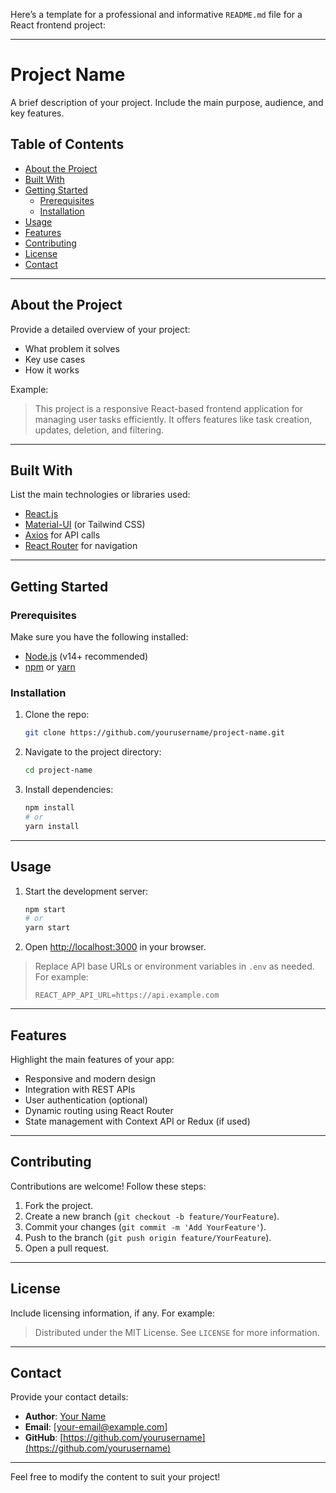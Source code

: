 Here’s a template for a professional and informative `README.md` file for a React frontend project:

---

# **Project Name**

A brief description of your project. Include the main purpose, audience, and key features.

## **Table of Contents**

- [About the Project](#about-the-project)
- [Built With](#built-with)
- [Getting Started](#getting-started)
  - [Prerequisites](#prerequisites)
  - [Installation](#installation)
- [Usage](#usage)
- [Features](#features)
- [Contributing](#contributing)
- [License](#license)
- [Contact](#contact)

---

## **About the Project**

Provide a detailed overview of your project:
- What problem it solves
- Key use cases
- How it works

Example:  
> This project is a responsive React-based frontend application for managing user tasks efficiently. It offers features like task creation, updates, deletion, and filtering.

---

## **Built With**

List the main technologies or libraries used:
- [React.js](https://reactjs.org/)
- [Material-UI](https://mui.com/) (or Tailwind CSS)
- [Axios](https://axios-http.com/) for API calls
- [React Router](https://reactrouter.com/) for navigation

---

## **Getting Started**

### Prerequisites

Make sure you have the following installed:
- [Node.js](https://nodejs.org/) (v14+ recommended)
- [npm](https://www.npmjs.com/) or [yarn](https://yarnpkg.com/)

### Installation

1. Clone the repo:
   ```bash
   git clone https://github.com/yourusername/project-name.git
   ```
2. Navigate to the project directory:
   ```bash
   cd project-name
   ```
3. Install dependencies:
   ```bash
   npm install
   # or
   yarn install
   ```

---

## **Usage**

1. Start the development server:
   ```bash
   npm start
   # or
   yarn start
   ```
2. Open [http://localhost:3000](http://localhost:3000) in your browser.

> Replace API base URLs or environment variables in `.env` as needed. For example:
> ```env
> REACT_APP_API_URL=https://api.example.com
> ```

---

## **Features**

Highlight the main features of your app:
- Responsive and modern design
- Integration with REST APIs
- User authentication (optional)
- Dynamic routing using React Router
- State management with Context API or Redux (if used)

---

## **Contributing**

Contributions are welcome! Follow these steps:
1. Fork the project.
2. Create a new branch (`git checkout -b feature/YourFeature`).
3. Commit your changes (`git commit -m 'Add YourFeature'`).
4. Push to the branch (`git push origin feature/YourFeature`).
5. Open a pull request.

---

## **License**

Include licensing information, if any. For example:
> Distributed under the MIT License. See `LICENSE` for more information.

---

## **Contact**

Provide your contact details:
- **Author**: [Your Name](https://your-portfolio-url.com)
- **Email**: [your-email@example.com]
- **GitHub**: [https://github.com/yourusername](https://github.com/yourusername)

---

Feel free to modify the content to suit your project!
